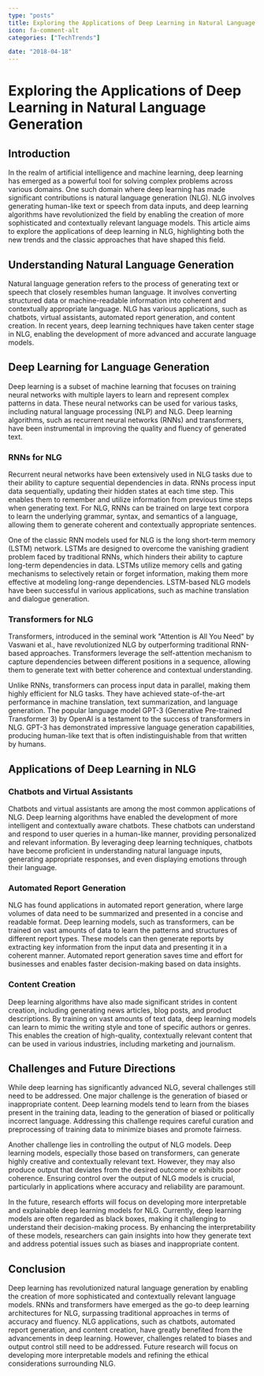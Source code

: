 ```yaml
---
type: "posts"
title: Exploring the Applications of Deep Learning in Natural Language Generation
icon: fa-comment-alt
categories: ["TechTrends"]

date: "2018-04-18"
---
```




# Exploring the Applications of Deep Learning in Natural Language Generation

## Introduction

In the realm of artificial intelligence and machine learning, deep learning has emerged as a powerful tool for solving complex problems across various domains. One such domain where deep learning has made significant contributions is natural language generation (NLG). NLG involves generating human-like text or speech from data inputs, and deep learning algorithms have revolutionized the field by enabling the creation of more sophisticated and contextually relevant language models. This article aims to explore the applications of deep learning in NLG, highlighting both the new trends and the classic approaches that have shaped this field.

## Understanding Natural Language Generation

Natural language generation refers to the process of generating text or speech that closely resembles human language. It involves converting structured data or machine-readable information into coherent and contextually appropriate language. NLG has various applications, such as chatbots, virtual assistants, automated report generation, and content creation. In recent years, deep learning techniques have taken center stage in NLG, enabling the development of more advanced and accurate language models.

## Deep Learning for Language Generation

Deep learning is a subset of machine learning that focuses on training neural networks with multiple layers to learn and represent complex patterns in data. These neural networks can be used for various tasks, including natural language processing (NLP) and NLG. Deep learning algorithms, such as recurrent neural networks (RNNs) and transformers, have been instrumental in improving the quality and fluency of generated text.

### RNNs for NLG

Recurrent neural networks have been extensively used in NLG tasks due to their ability to capture sequential dependencies in data. RNNs process input data sequentially, updating their hidden states at each time step. This enables them to remember and utilize information from previous time steps when generating text. For NLG, RNNs can be trained on large text corpora to learn the underlying grammar, syntax, and semantics of a language, allowing them to generate coherent and contextually appropriate sentences.

One of the classic RNN models used for NLG is the long short-term memory (LSTM) network. LSTMs are designed to overcome the vanishing gradient problem faced by traditional RNNs, which hinders their ability to capture long-term dependencies in data. LSTMs utilize memory cells and gating mechanisms to selectively retain or forget information, making them more effective at modeling long-range dependencies. LSTM-based NLG models have been successful in various applications, such as machine translation and dialogue generation.

### Transformers for NLG

Transformers, introduced in the seminal work "Attention is All You Need" by Vaswani et al., have revolutionized NLG by outperforming traditional RNN-based approaches. Transformers leverage the self-attention mechanism to capture dependencies between different positions in a sequence, allowing them to generate text with better coherence and contextual understanding.

Unlike RNNs, transformers can process input data in parallel, making them highly efficient for NLG tasks. They have achieved state-of-the-art performance in machine translation, text summarization, and language generation. The popular language model GPT-3 (Generative Pre-trained Transformer 3) by OpenAI is a testament to the success of transformers in NLG. GPT-3 has demonstrated impressive language generation capabilities, producing human-like text that is often indistinguishable from that written by humans.

## Applications of Deep Learning in NLG

### Chatbots and Virtual Assistants

Chatbots and virtual assistants are among the most common applications of NLG. Deep learning algorithms have enabled the development of more intelligent and contextually aware chatbots. These chatbots can understand and respond to user queries in a human-like manner, providing personalized and relevant information. By leveraging deep learning techniques, chatbots have become proficient in understanding natural language inputs, generating appropriate responses, and even displaying emotions through their language.

### Automated Report Generation

NLG has found applications in automated report generation, where large volumes of data need to be summarized and presented in a concise and readable format. Deep learning models, such as transformers, can be trained on vast amounts of data to learn the patterns and structures of different report types. These models can then generate reports by extracting key information from the input data and presenting it in a coherent manner. Automated report generation saves time and effort for businesses and enables faster decision-making based on data insights.

### Content Creation

Deep learning algorithms have also made significant strides in content creation, including generating news articles, blog posts, and product descriptions. By training on vast amounts of text data, deep learning models can learn to mimic the writing style and tone of specific authors or genres. This enables the creation of high-quality, contextually relevant content that can be used in various industries, including marketing and journalism.

## Challenges and Future Directions

While deep learning has significantly advanced NLG, several challenges still need to be addressed. One major challenge is the generation of biased or inappropriate content. Deep learning models tend to learn from the biases present in the training data, leading to the generation of biased or politically incorrect language. Addressing this challenge requires careful curation and preprocessing of training data to minimize biases and promote fairness.

Another challenge lies in controlling the output of NLG models. Deep learning models, especially those based on transformers, can generate highly creative and contextually relevant text. However, they may also produce output that deviates from the desired outcome or exhibits poor coherence. Ensuring control over the output of NLG models is crucial, particularly in applications where accuracy and reliability are paramount.

In the future, research efforts will focus on developing more interpretable and explainable deep learning models for NLG. Currently, deep learning models are often regarded as black boxes, making it challenging to understand their decision-making process. By enhancing the interpretability of these models, researchers can gain insights into how they generate text and address potential issues such as biases and inappropriate content.

## Conclusion

Deep learning has revolutionized natural language generation by enabling the creation of more sophisticated and contextually relevant language models. RNNs and transformers have emerged as the go-to deep learning architectures for NLG, surpassing traditional approaches in terms of accuracy and fluency. NLG applications, such as chatbots, automated report generation, and content creation, have greatly benefited from the advancements in deep learning. However, challenges related to biases and output control still need to be addressed. Future research will focus on developing more interpretable models and refining the ethical considerations surrounding NLG.